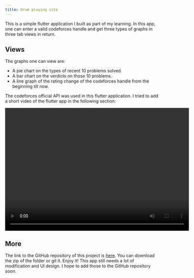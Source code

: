 ```yaml
---
title: Drum playing site
---
```


This is a simple flutter application I built as part of my learning. In this app, one can enter a valid codeforces handle and get three types of graphs in three tab views in
return.

<!--more-->

## Views

The graphs one can view are:
 - A pie chart on the types of recent 10 problems solved.
 - A bar chart on the verdicts on those 10 problems.
 - A line graph of the rating change of the codeforces handle from the beginning till now.
 
The codeforces official API was used in this flutter application. I tried to add a short video of the flutter app in the following section:

<video width="600" height="400" controls loop>
  <source src="/portfolio/theme/img/CF_Flutter.webm" type="video/mp4">
Your browser does not support the video tag.
</video>

## More

The link to the GitHub repository of this project is [here](https://github.com/Abdus-Samee/Codeforces-Api-Flutter-App). You can download the zip of the folder or git it. Enjoy it!
This app still needs a lot of modification and UI design. I hope to add those to the GitHub repository soon.
